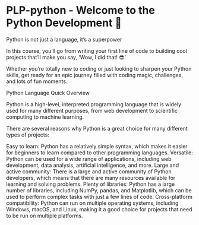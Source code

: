 # PLP-python - Welcome to the Python Development 🤘

Python is not just a language, it’s a superpower

In this course, you’ll go from writing your first line of code to building cool projects that’ll make you say, ‘Wow, I did that! 😎’ 

Whether you’re totally new to coding or just looking to sharpen your Python skills, get ready for an epic journey filled with coding magic, challenges, and lots of fun moments. 



Python Language Quick Overview

Python is a high-level, interpreted programming language that is widely used for many different purposes, from web development to scientific computing to machine learning. 



There are several reasons why Python is a great choice for many different types of projects:

Easy to learn: Python has a relatively simple syntax, which makes it easier for beginners to learn compared to other programming languages.
Versatile: Python can be used for a wide range of applications, including web development, data analysis, artificial intelligence, and more.
Large and active community: There is a large and active community of Python developers, which means that there are many resources available for learning and solving problems.
Plenty of libraries: Python has a large number of libraries, including NumPy, pandas, and Matplotlib, which can be used to perform complex tasks with just a few lines of code.
Cross-platform compatibility: Python can run on multiple operating systems, including Windows, macOS, and Linux, making it a good choice for projects that need to be run on multiple platforms.
